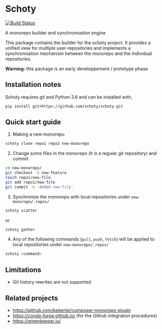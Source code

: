 # Schoty

[![Build Status](https://travis-ci.org/schoty/schoty.svg?branch=master)](https://travis-ci.org/schoty/schoty)


A monorepo builder and synchronisation engine 

This package contains the builder for the schoty project. It provides a unified view for multiple user-repositories and implements a synchronisation mechanism between the monorepo and the individual repositories.

**Warning:** this package is an early developpement / prototype phase

## Installation notes

Schoty requires git and Python 3.6 and can be installed with,

```bash
pip install git+https://github.com/schoty/schoty.git
```

## Quick start guide

1. Making a new monorepo

```bash
schoty clone repo1 repo2 new-monorepo
```

2. Change some files in the monorepo (it is a regular git repository) and commit

```bash
cd new-monorepo/
git checkout -b new-feature
touch repo1/new-file
git add repo1/new-file
git commit -m 'Added new-file'
```

3. Synchronize the monorepo with local repositories under `new-monorepo/.repos/`

```bash
schoty scatter
```
or 

```bash
schoty gather 
```

4. Any of the following commands (`pull`, `push`, `fetch`) will be applied to local repositories under
`new-monorepo/.repos/`

```bash
schoty <command>
```

## Limitations

 * Git history rewrites are not supported 

## Related projects
 
  - https://github.com/beberlei/composer-monorepo-plugin
  - https://conda-forge.github.io/ (for the Github integration procedures)
  - https://greenkeeper.io/
